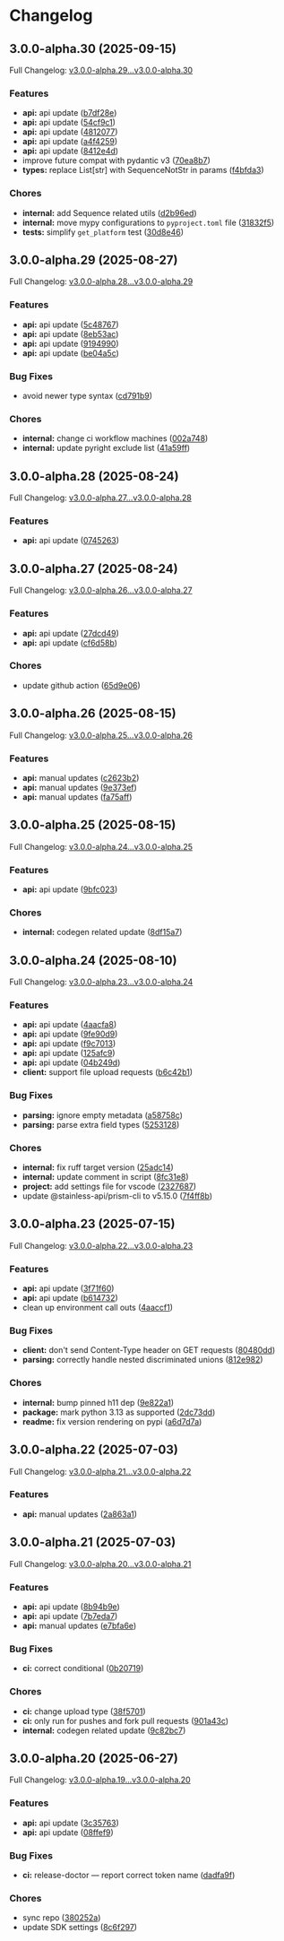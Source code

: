 # Changelog

## 3.0.0-alpha.30 (2025-09-15)

Full Changelog: [v3.0.0-alpha.29...v3.0.0-alpha.30](https://github.com/supermemoryai/python-sdk/compare/v3.0.0-alpha.29...v3.0.0-alpha.30)

### Features

* **api:** api update ([b7df28e](https://github.com/supermemoryai/python-sdk/commit/b7df28ec025c70d7b8e1544aa1ef0262c0be8a03))
* **api:** api update ([54cf9c1](https://github.com/supermemoryai/python-sdk/commit/54cf9c13bf3ff378dd6a19a15c9e343e822ab99a))
* **api:** api update ([4812077](https://github.com/supermemoryai/python-sdk/commit/48120771b2476f2d2863a1614edc222e863ddde4))
* **api:** api update ([a4f4259](https://github.com/supermemoryai/python-sdk/commit/a4f425943298762bdfb7f3b0421f8d56d2e1473c))
* **api:** api update ([8412e4d](https://github.com/supermemoryai/python-sdk/commit/8412e4d06b0225fd3707a55b743c401d87b1c0aa))
* improve future compat with pydantic v3 ([70ea8b7](https://github.com/supermemoryai/python-sdk/commit/70ea8b7206b2e8db3d86f5a1674e7dd2f7a7e67b))
* **types:** replace List[str] with SequenceNotStr in params ([f4bfda3](https://github.com/supermemoryai/python-sdk/commit/f4bfda34d40ca947eae6a32ea323dafeddf51484))


### Chores

* **internal:** add Sequence related utils ([d2b96ed](https://github.com/supermemoryai/python-sdk/commit/d2b96ed43577a3d046ffea7cbc87ba6b877beba7))
* **internal:** move mypy configurations to `pyproject.toml` file ([31832f5](https://github.com/supermemoryai/python-sdk/commit/31832f5046f7b6384c1bb506680319890e3a5194))
* **tests:** simplify `get_platform` test ([30d8e46](https://github.com/supermemoryai/python-sdk/commit/30d8e464a5d8ceb5cec41a6197c291962b78b0b5))

## 3.0.0-alpha.29 (2025-08-27)

Full Changelog: [v3.0.0-alpha.28...v3.0.0-alpha.29](https://github.com/supermemoryai/python-sdk/compare/v3.0.0-alpha.28...v3.0.0-alpha.29)

### Features

* **api:** api update ([5c48767](https://github.com/supermemoryai/python-sdk/commit/5c48767f77b0daf362be422e6d2d8843c15692b3))
* **api:** api update ([8eb53ac](https://github.com/supermemoryai/python-sdk/commit/8eb53ac4b04fae2f656d82c2c36c01e6583a08e0))
* **api:** api update ([9194990](https://github.com/supermemoryai/python-sdk/commit/9194990dfbe4e8b9a3fe145095ae65c1cab1b342))
* **api:** api update ([be04a5c](https://github.com/supermemoryai/python-sdk/commit/be04a5cf50c9af30b04e43128a860a93305f401a))


### Bug Fixes

* avoid newer type syntax ([cd791b9](https://github.com/supermemoryai/python-sdk/commit/cd791b97c02fe5728e54482097c846557ab0d555))


### Chores

* **internal:** change ci workflow machines ([002a748](https://github.com/supermemoryai/python-sdk/commit/002a748ddf690fcaeab905c622fe598ddc0f6629))
* **internal:** update pyright exclude list ([41a59ff](https://github.com/supermemoryai/python-sdk/commit/41a59ff7fb26bd419f747265c00a99ad750833d0))

## 3.0.0-alpha.28 (2025-08-24)

Full Changelog: [v3.0.0-alpha.27...v3.0.0-alpha.28](https://github.com/supermemoryai/python-sdk/compare/v3.0.0-alpha.27...v3.0.0-alpha.28)

### Features

* **api:** api update ([0745263](https://github.com/supermemoryai/python-sdk/commit/074526384ea43d5323feeb2101054e0515002169))

## 3.0.0-alpha.27 (2025-08-24)

Full Changelog: [v3.0.0-alpha.26...v3.0.0-alpha.27](https://github.com/supermemoryai/python-sdk/compare/v3.0.0-alpha.26...v3.0.0-alpha.27)

### Features

* **api:** api update ([27dcd49](https://github.com/supermemoryai/python-sdk/commit/27dcd49c6bbf1c4c1bc11acc02c852a8849f158a))
* **api:** api update ([cf6d58b](https://github.com/supermemoryai/python-sdk/commit/cf6d58befc0f976222f875eb74594b64a4e36803))


### Chores

* update github action ([65d9e06](https://github.com/supermemoryai/python-sdk/commit/65d9e06acc7a7cbabefb2625c4404848681c0e03))

## 3.0.0-alpha.26 (2025-08-15)

Full Changelog: [v3.0.0-alpha.25...v3.0.0-alpha.26](https://github.com/supermemoryai/python-sdk/compare/v3.0.0-alpha.25...v3.0.0-alpha.26)

### Features

* **api:** manual updates ([c2623b2](https://github.com/supermemoryai/python-sdk/commit/c2623b2b645eefd7e2cbb5027eb5a46cee7b62eb))
* **api:** manual updates ([9e373ef](https://github.com/supermemoryai/python-sdk/commit/9e373ef0b585eb15cb04b95a1bab46c8c102970c))
* **api:** manual updates ([fa75aff](https://github.com/supermemoryai/python-sdk/commit/fa75affffb701259be14445da95c77a1cdde512b))

## 3.0.0-alpha.25 (2025-08-15)

Full Changelog: [v3.0.0-alpha.24...v3.0.0-alpha.25](https://github.com/supermemoryai/python-sdk/compare/v3.0.0-alpha.24...v3.0.0-alpha.25)

### Features

* **api:** api update ([9bfc023](https://github.com/supermemoryai/python-sdk/commit/9bfc023373df244fa4d45c12ad31fe5ca2bddc8b))


### Chores

* **internal:** codegen related update ([8df15a7](https://github.com/supermemoryai/python-sdk/commit/8df15a767ca5007ee34b4b7b1bc39e1961203c80))

## 3.0.0-alpha.24 (2025-08-10)

Full Changelog: [v3.0.0-alpha.23...v3.0.0-alpha.24](https://github.com/supermemoryai/python-sdk/compare/v3.0.0-alpha.23...v3.0.0-alpha.24)

### Features

* **api:** api update ([4aacfa8](https://github.com/supermemoryai/python-sdk/commit/4aacfa8f2e35f50ab9ac01c4ae9b5086b8dc2230))
* **api:** api update ([9fe90d9](https://github.com/supermemoryai/python-sdk/commit/9fe90d99035348910c215cb196a27390b7c595d3))
* **api:** api update ([f9c7013](https://github.com/supermemoryai/python-sdk/commit/f9c70137f404d7638d6e77dbf360a276877a55a5))
* **api:** api update ([125afc9](https://github.com/supermemoryai/python-sdk/commit/125afc957cab83c2a0c75ba003479b09e5e0f63c))
* **api:** api update ([04b249d](https://github.com/supermemoryai/python-sdk/commit/04b249d0a09d2fcbd8aecd08bcfc6ff89673fb75))
* **client:** support file upload requests ([b6c42b1](https://github.com/supermemoryai/python-sdk/commit/b6c42b10e8412ccc5dbbed23d86c36598319df00))


### Bug Fixes

* **parsing:** ignore empty metadata ([a58758c](https://github.com/supermemoryai/python-sdk/commit/a58758ce1f1ae0c87d0fa3bea43367bb2d198891))
* **parsing:** parse extra field types ([5253128](https://github.com/supermemoryai/python-sdk/commit/5253128de66dc303f8c9e4d295f133f24f770d95))


### Chores

* **internal:** fix ruff target version ([25adc14](https://github.com/supermemoryai/python-sdk/commit/25adc1412380631fa8ce53034b519e819b45dec3))
* **internal:** update comment in script ([8fc31e8](https://github.com/supermemoryai/python-sdk/commit/8fc31e8cb2058d8bb4da67c5aebbac421474c3b8))
* **project:** add settings file for vscode ([2327687](https://github.com/supermemoryai/python-sdk/commit/232768766d49d14af45667f08ad66b890cc6a230))
* update @stainless-api/prism-cli to v5.15.0 ([7f4ff8b](https://github.com/supermemoryai/python-sdk/commit/7f4ff8b2712055be8a6100a2c132b514cf7e2e6d))

## 3.0.0-alpha.23 (2025-07-15)

Full Changelog: [v3.0.0-alpha.22...v3.0.0-alpha.23](https://github.com/supermemoryai/python-sdk/compare/v3.0.0-alpha.22...v3.0.0-alpha.23)

### Features

* **api:** api update ([3f71f60](https://github.com/supermemoryai/python-sdk/commit/3f71f60954dedc0a91e1859df48c5c3ca0a47c88))
* **api:** api update ([b614732](https://github.com/supermemoryai/python-sdk/commit/b61473253183d434613b0aeb631376262d22cb0c))
* clean up environment call outs ([4aaccf1](https://github.com/supermemoryai/python-sdk/commit/4aaccf17ae31c04f3097fe04a6a081171fc725d1))


### Bug Fixes

* **client:** don't send Content-Type header on GET requests ([80480dd](https://github.com/supermemoryai/python-sdk/commit/80480dd46271dc5136f39c5ff1315555b8d51e31))
* **parsing:** correctly handle nested discriminated unions ([812e982](https://github.com/supermemoryai/python-sdk/commit/812e982cbba93e197d4cd3cf8bdfa710e7830a78))


### Chores

* **internal:** bump pinned h11 dep ([9e822a1](https://github.com/supermemoryai/python-sdk/commit/9e822a16ce8cf30791abf6384e2e3205233eeaba))
* **package:** mark python 3.13 as supported ([2dc73dd](https://github.com/supermemoryai/python-sdk/commit/2dc73dd51ac30fa4d6b2d370b7411857518c1ddd))
* **readme:** fix version rendering on pypi ([a6d7d7a](https://github.com/supermemoryai/python-sdk/commit/a6d7d7a100680cfaa03138542f60b7b7407ad347))

## 3.0.0-alpha.22 (2025-07-03)

Full Changelog: [v3.0.0-alpha.21...v3.0.0-alpha.22](https://github.com/supermemoryai/python-sdk/compare/v3.0.0-alpha.21...v3.0.0-alpha.22)

### Features

* **api:** manual updates ([2a863a1](https://github.com/supermemoryai/python-sdk/commit/2a863a166b5c39208ef910d84530a27898ed0c71))

## 3.0.0-alpha.21 (2025-07-03)

Full Changelog: [v3.0.0-alpha.20...v3.0.0-alpha.21](https://github.com/supermemoryai/python-sdk/compare/v3.0.0-alpha.20...v3.0.0-alpha.21)

### Features

* **api:** api update ([8b94b9e](https://github.com/supermemoryai/python-sdk/commit/8b94b9e043564f8daf605289683270dba97ca323))
* **api:** api update ([7b7eda7](https://github.com/supermemoryai/python-sdk/commit/7b7eda703a9d3dcf9b235a5045829c69147240c6))
* **api:** manual updates ([e7bfa6e](https://github.com/supermemoryai/python-sdk/commit/e7bfa6ef5804b758d3da98206ee643f9ae44ce0a))


### Bug Fixes

* **ci:** correct conditional ([0b20719](https://github.com/supermemoryai/python-sdk/commit/0b20719ce022a872dd7334587317235b7a5562c3))


### Chores

* **ci:** change upload type ([38f5701](https://github.com/supermemoryai/python-sdk/commit/38f5701dff0cc09b4a42d1c86e6250ed4695783d))
* **ci:** only run for pushes and fork pull requests ([901a43c](https://github.com/supermemoryai/python-sdk/commit/901a43c0c06fb8ed2ee2cfc3c56d44002b108a06))
* **internal:** codegen related update ([9c82bc7](https://github.com/supermemoryai/python-sdk/commit/9c82bc7c2fff3e85ec8a8d3278b04741bedaf7d3))

## 3.0.0-alpha.20 (2025-06-27)

Full Changelog: [v3.0.0-alpha.19...v3.0.0-alpha.20](https://github.com/supermemoryai/python-sdk/compare/v3.0.0-alpha.19...v3.0.0-alpha.20)

### Features

* **api:** api update ([3c35763](https://github.com/supermemoryai/python-sdk/commit/3c357637aab2e68e3a80e33b9f721c3a8182483a))
* **api:** api update ([08ffef9](https://github.com/supermemoryai/python-sdk/commit/08ffef95b8f7be8ce8a57ba2fe2761653cd42e5d))


### Bug Fixes

* **ci:** release-doctor — report correct token name ([dadfa9f](https://github.com/supermemoryai/python-sdk/commit/dadfa9f74851fc81e5af92e47c41115bee87aad7))


### Chores

* sync repo ([380252a](https://github.com/supermemoryai/python-sdk/commit/380252a9cb2d9c723b5c6b36a33573c462e48049))
* update SDK settings ([8c6f297](https://github.com/supermemoryai/python-sdk/commit/8c6f297fc2b8f7a6b600205a5c313767a99612cb))
